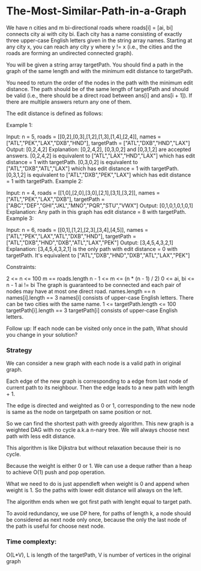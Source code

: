 # The-Most-Similar-Path-in-a-Graph

We have n cities and m bi-directional roads where roads[i] = [ai, bi] connects city ai with city bi. Each city has a name consisting of exactly three upper-case English letters given in the string array names. Starting at any city x, you can reach any city y where y != x (i.e., the cities and the roads are forming an undirected connected graph).

You will be given a string array targetPath. You should find a path in the graph of the same length and with the minimum edit distance to targetPath.

You need to return the order of the nodes in the path with the minimum edit distance. The path should be of the same length of targetPath and should be valid (i.e., there should be a direct road between ans[i] and ans[i + 1]). If there are multiple answers return any one of them.

The edit distance is defined as follows:


 

Example 1:


Input: n = 5, roads = [[0,2],[0,3],[1,2],[1,3],[1,4],[2,4]], names = ["ATL","PEK","LAX","DXB","HND"], targetPath = ["ATL","DXB","HND","LAX"]
Output: [0,2,4,2]
Explanation: [0,2,4,2], [0,3,0,2] and [0,3,1,2] are accepted answers.
[0,2,4,2] is equivalent to ["ATL","LAX","HND","LAX"] which has edit distance = 1 with targetPath.
[0,3,0,2] is equivalent to ["ATL","DXB","ATL","LAX"] which has edit distance = 1 with targetPath.
[0,3,1,2] is equivalent to ["ATL","DXB","PEK","LAX"] which has edit distance = 1 with targetPath.
Example 2:


Input: n = 4, roads = [[1,0],[2,0],[3,0],[2,1],[3,1],[3,2]], names = ["ATL","PEK","LAX","DXB"], targetPath = ["ABC","DEF","GHI","JKL","MNO","PQR","STU","VWX"]
Output: [0,1,0,1,0,1,0,1]
Explanation: Any path in this graph has edit distance = 8 with targetPath.
Example 3:



Input: n = 6, roads = [[0,1],[1,2],[2,3],[3,4],[4,5]], names = ["ATL","PEK","LAX","ATL","DXB","HND"], targetPath = ["ATL","DXB","HND","DXB","ATL","LAX","PEK"]
Output: [3,4,5,4,3,2,1]
Explanation: [3,4,5,4,3,2,1] is the only path with edit distance = 0 with targetPath.
It's equivalent to ["ATL","DXB","HND","DXB","ATL","LAX","PEK"]
 

Constraints:

2 <= n <= 100
m == roads.length
n - 1 <= m <= (n * (n - 1) / 2)
0 <= ai, bi <= n - 1
ai != bi
The graph is guaranteed to be connected and each pair of nodes may have at most one direct road.
names.length == n
names[i].length == 3
names[i] consists of upper-case English letters.
There can be two cities with the same name.
1 <= targetPath.length <= 100
targetPath[i].length == 3
targetPath[i] consists of upper-case English letters.
 

Follow up: If each node can be visited only once in the path, What should you change in your solution?


### Strategy
We can consider a new graph with each node is a valid path in original graph.

Each edge of the new graph is corresponding to a edge from last node of current path to its neighbour. Then the edge leads to a new path with length + 1.

The edge is directed and weighted as 0 or 1, corresponding to the new node is same as the node on targetpath on same position or not.

So we can find the shortest path with greedy algorithm. This new graph is a weighted DAG with no cycle a.k.a n-nary tree. We will always choose next path with less edit distance.

This algorithm is like Dijkstra but without relaxation because their is no cycle.

Because the weight is either 0 or 1. We can use a deque rather than a heap to achieve O(1) push and pop operation.

What we need to do is just appendleft when weight is 0 and append when weight is 1. So the paths with lower edit distance will always on the left.

The algorithm ends when we got first path with lenght equal to target path.

To avoid redundancy, we use DP here, for paths of length k, a node should be considered as next node only once, because the only the last node of the path is useful for choose next node. 

### Time complexty: 

O(L*V), L is length of the targetPath, V is number of vertices in the original graph
